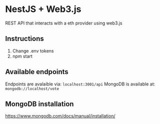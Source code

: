 # NestJS + Web3.js

REST API that interacts with a eth provider using web3.js

## Instructions

1. Change .env tokens
2. npm start 

## Available endpoints

Endpoints are avalaible via: `localhost:3001/api`
MongoDB is available at: `mongodb://localhost/vote`

## MongoDB installation

https://www.mongodb.com/docs/manual/installation/
